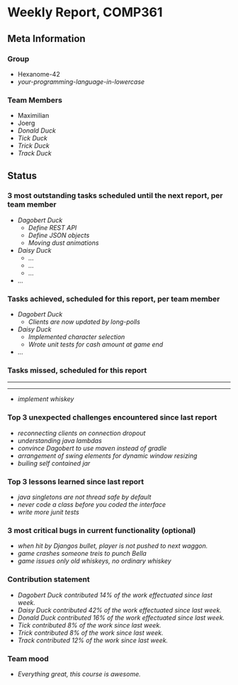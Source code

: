 # Weekly Report, COMP361

## Meta Information

### Group

 * Hexanome-42
 * *your-programming-language-in-lowercase*

### Team Members

 * Maximilian
 * Joerg
 * *Donald Duck*
 * *Tick Duck*
 * *Trick Duck*
 * *Track Duck*

## Status

### 3 most outstanding tasks scheduled until the next report, per team member

 * *Dagobert Duck*
   * *Define REST API*
   * *Define JSON objects*
   * *Moving dust animations*
 * *Daisy Duck*
   * *...*
   * *...*
   * *...*
 * *...*

### Tasks achieved, scheduled for this report, per team member

 * *Dagobert Duck*
   * *Clients are now updated by long-polls*
 * *Daisy Duck*
   * *Implemented character selection*
   * *Wrote unit tests for cash amount at game end*
 * *...*

### Tasks missed, scheduled for this report

 * **
 * **
 * *implement whiskey*

### Top 3 unexpected challenges encountered since last report

 * *reconnecting clients on connection dropout*
 * *understanding java lambdas*
 * *convince Dagobert to use maven instead of gradle*
 * *arrangement of swing elements for dynamic window resizing*
 * *builing self contained jar*

### Top 3 lessons learned since last report

 * *java singletons are not thread safe by default*
 * *never code a class before you coded the interface*
 * *write more junit tests*

### 3 most critical bugs in current functionality (optional)

 * *when hit by Djangos bullet, player is not pushed to next waggon.*
 * *game crashes someone treis to punch Bella*
 * *game issues only old whiskeys, no ordinary whiskey*

### Contribution statement

 * *Dagobert Duck contributed 14% of the work effectuated since last week.*
 * *Daisy Duck contributed 42% of the work effectuated since last week.*
 * *Donald Duck contributed 16% of the work effectuated since last week.*
 * *Tick contributed 8% of the work since last week.*
 * *Trick contributed 8% of the work since last week.*
 * *Track contributed 12% of the work since last week.*

### Team mood

 * *Everything great, this course is awesome.*
